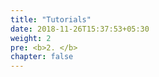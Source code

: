 ```yaml
---
title: "Tutorials"
date: 2018-11-26T15:37:53+05:30
weight: 2
pre: <b>2. </b>
chapter: false
---
```


